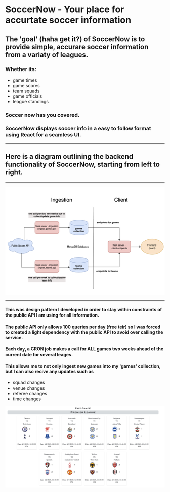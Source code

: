 # SoccerNow - Your place for accurtate soccer information

## The 'goal' (haha get it?) of SoccerNow is to provide simple, accurare soccer information from a variaty of leagues. 

### Whether its:
- game times
- game scores
- team squads
- game officials
- league standings

### Soccer now has you covered.
### SoccerNow displays soccer info in a easy to follow format using React for a seamless UI.

---

## Here is a diagram outlining the backend functionality of SoccerNow, starting from left to right.

---
![past-games](/readme-imgs/design-diagram.png)

---

#### This was design pattern I developed in order to stay within constraints of the public API I am using for all information. 

#### The public API only allows 100 queries per day (free teir) so I was forced to created a light dependency with the public API to avoid over calling the service.

#### Each day, a CRON job makes a call for ALL games two weeks ahead of the current date for several leages. 

#### This allows me to not only ingest new games into my 'games' collection, but I can also recive any updates such as 
- squad changes
- venue changes
- referee changes
- time changes






![past-games](/readme-imgs/past-games.png)